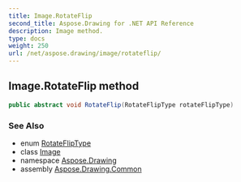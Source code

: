 ```yaml
---
title: Image.RotateFlip
second_title: Aspose.Drawing for .NET API Reference
description: Image method. 
type: docs
weight: 250
url: /net/aspose.drawing/image/rotateflip/
---
```

## Image.RotateFlip method

```csharp
public abstract void RotateFlip(RotateFlipType rotateFlipType)
```

### See Also

* enum [RotateFlipType](../../rotatefliptype/)
* class [Image](../)
* namespace [Aspose.Drawing](../../image/)
* assembly [Aspose.Drawing.Common](../../../)


